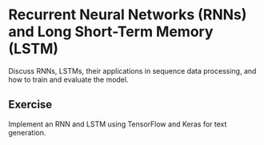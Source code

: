 # Recurrent Neural Networks (RNNs) and Long Short-Term Memory (LSTM)

Discuss RNNs, LSTMs, their applications in sequence data processing, and how to train and evaluate the model.

## Exercise

Implement an RNN and LSTM using TensorFlow and Keras for text generation.